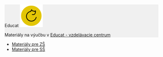 <div style="background-color: #f0f0f0;>

# Educat
<img src="EDUCAT_ICON.png" width="75">


Materiály na výučbu v [Educat - vzdelávacie centrum](https://www.educat.sk/)

</div>


* [Materiály pre ZŠ](zš/README.md)
* [Materiály pre SŠ](sš/README.md)

